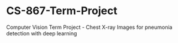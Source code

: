 # CS-867-Term-Project
Computer Vision Term Project - Chest X-ray Images for pneumonia detection with deep learning
